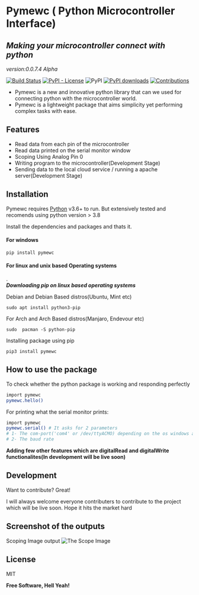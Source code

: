 # Pymewc ( Python Microcontroller Interface)
## _Making your microcontroller connect with python_

_version:0.0.7.4 Alpha_

 [![Build Status](https://travis-ci.org/joemccann/dillinger.svg?branch=master)](https://travis-ci.org/joemccann/dillinger)
 [![PyPI - License](https://img.shields.io/pypi/l/length)](https://raw.githubusercontent.com/Ratheshprabakar/length/master/LICENSE.md)
![PyPI](https://img.shields.io/pypi/v/pymewc)
[![PyPI downloads](https://img.shields.io/pypi/dm/myfitbit.svg?style=flat)](https://pypi.org/project/pymewc/)
[![Contributions](https://img.shields.io/badge/contributions-welcome-green.svg)](https://img.shields.io/badge/contributions-welcome-green.svg)

- Pymewc is a new and innovative python library that can we used for connecting python with the microcontroller world.
- Pymewc is a lightweight package that aims simplicity yet performing complex tasks with ease.

## Features

- Read data from each pin of the microcontroller
- Read data printed on the serial monitor window
- Scoping Using Analog Pin 0
- Writing program to the microcontroller(Development Stage)
- Sending data to the local cloud service / running a apache server(Development Stage)

## Installation

Pymewc requires [Python](https://www.python.org/) v3.6+ to run.  But extensively tested and recomends using python version > 3.8

Install the dependencies and packages and thats it.

#### For windows
```
pip install pymewc
```
#### For linux and unix based Operating systems

.              
***Downloading pip on linux based operating systems***

Debian and Debian Based distros(Ubuntu, Mint etc)
```
sudo apt install python3-pip
```
For Arch and Arch Based distros(Manjaro, Endevour etc)
```
sudo  pacman -S python-pip
```

Installing package using pip
```
pip3 install pymewc
```

## How to use the package

To check whether the python package is working and responding perfectly

```sh
import pymewc
pymewc.hello()
```

For printing what the serial monitor prints:

```sh
import pymewc
pymewc.serial() # It asks for 2 parameters
# 1- The com-port('com4' or /dev/ttyACMO) depending on the os windows and *ux respectively
# 2- The baud rate
```

 **Adding few other features which are digitalRead and digitalWrite functionalites(In development will be live soon)**


## Development

Want to contribute? Great!

I will always welcome everyone contributers to contribute to the project which will be live soon. Hope it hits the market hard

## Screenshot of the outputs
Scoping Image output
![The Scope Image](https://github.com/berndporr/pyFirmata2/blob/master/examples/screenshot_realtime_scope.png)


## License

MIT

**Free Software, Hell Yeah!**
